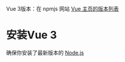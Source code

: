 Vue 3版本：在 npmjs 网站 [Vue 主页的版本列表](https://www.npmjs.com/package/vue?activeTab=versions)



# 安装Vue 3

确保你安装了最新版本的 [Node.js](https://nodejs.org/)

